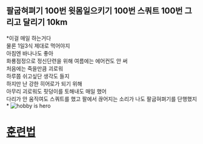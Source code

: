 ## 팔굽혀펴기 100번 윗몸일으키기 100번 스쿼트 100번 그리고 달리기 10km
*이걸 매일 하는거다  
물론 1일3식 제대로 먹어야지  
아침엔 바나나도 좋아  
화룡점정으로 정신단련을 위해 여름에는 에어컨도 안 써  
처음에는 죽을만큼 괴로워  
하루쯤 쉬고싶단 생각도 들지  
하지만 난 강한 히어로가 되기 위해  
아무리 괴로워도 핏덩이를 토해내도 매일 했어  
다리가 안 움직여도 스쿼트를 했고 팔에서 끊어지는 소리가 나도 팔굽혀펴기를 단행했지  *
![hobby is hero](https://image-proxy.namuwikiusercontent.com/r/http%3A%2F%2Fonepunchman-anime.net%2Fcharacter%2Fimg%2Fdetail_saitama.png)
# [훈련법](http://blog.naver.com/thegreatyong1127/220986582762)
